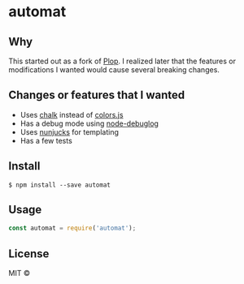 # automat

## Why
This started out as a fork of [Plop](https://www.npmjs.com/package/plop). I realized later that the features or modifications I wanted would cause several breaking changes.

## Changes or features that I wanted
- Uses [chalk](https://github.com/chalk/chalk) instead of [colors.js](https://github.com/Marak/colors.js)
- Has a debug mode using [node-debuglog](https://github.com/sam-github/node-debuglog)
- Uses [nunjucks](https://github.com/mozilla/nunjucks) for templating
- Has a few tests

## Install

```
$ npm install --save automat
```


## Usage

```js
const automat = require('automat');

```

## License

MIT ©
